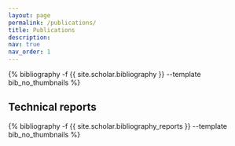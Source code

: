 ```yaml
---
layout: page
permalink: /publications/
title: Publications
description:
nav: true
nav_order: 1
---
```

<!-- _pages/publications.md -->
<div class="publications">

{% bibliography -f {{ site.scholar.bibliography }} --template bib_no_thumbnails %}

</div>

<h2>Technical reports</h2>

<div class="publications">

{% bibliography -f {{ site.scholar.bibliography_reports }} --template bib_no_thumbnails %}

</div>
